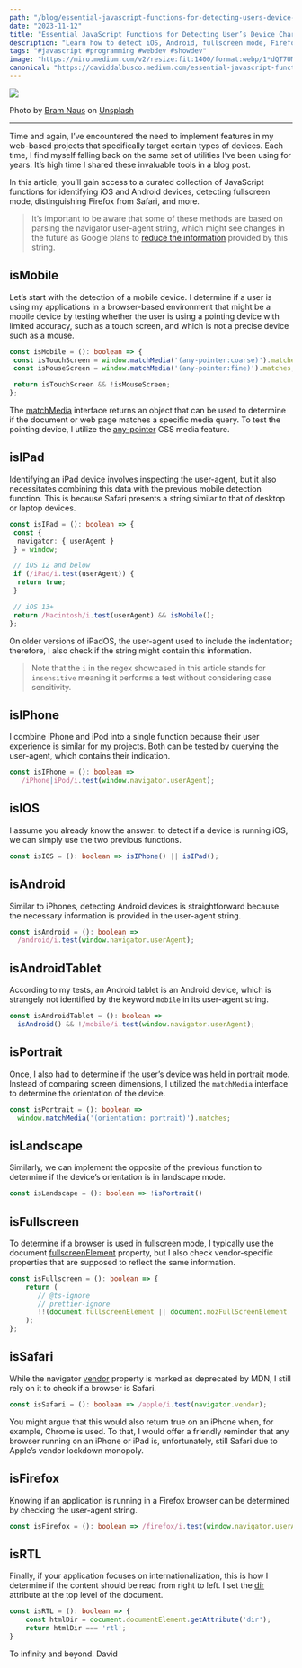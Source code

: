 ```yaml
---
path: "/blog/essential-javascript-functions-for-detecting-users-device-characteristics"
date: "2023-11-12"
title: "Essential JavaScript Functions for Detecting User’s Device Characteristics"
description: "Learn how to detect iOS, Android, fullscreen mode, Firefox, Safari, and more with JavaScript."
tags: "#javascript #programming #webdev #showdev"
image: "https://miro.medium.com/v2/resize:fit:1400/format:webp/1*dQT7UMbmwnLQNoV4Z0Uqzg.jpeg"
canonical: "https://daviddalbusco.medium.com/essential-javascript-functions-for-detecting-users-device-characteristics-763e397514cd"
---
```


![](https://miro.medium.com/v2/resize:fit:1400/format:webp/1*dQT7UMbmwnLQNoV4Z0Uqzg.jpeg)

Photo by [Bram Naus](https://unsplash.com/fr/@bramnaus?utm_content=creditCopyText&utm_medium=referral&utm_source=unsplash) on [Unsplash](https://unsplash.com/fr/photos/macbook-argento-accanto-a-iphone-6-grigio-siderale-e-bicchiere-trasparente-su-ripiano-in-legno-marrone-n8Qb1ZAkK88?utm_content=creditCopyText&utm_medium=referral&utm_source=unsplash)

---


Time and again, I’ve encountered the need to implement features in my web-based projects that specifically target certain types of devices. Each time, I find myself falling back on the same set of utilities I’ve been using for years. It’s high time I shared these invaluable tools in a blog post.

In this article, you’ll gain access to a curated collection of JavaScript functions for identifying iOS and Android devices, detecting fullscreen mode, distinguishing Firefox from Safari, and more.

>  It’s important to be aware that some of these methods are based on parsing the navigator user-agent string, which might see changes in the future as Google plans to [reduce the information](https://developer.chrome.com/blog/user-agent-reduction-deprecation-trial/) provided by this string.

## isMobile

Let’s start with the detection of a mobile device. I determine if a user is using my applications in a browser-based environment that might be a mobile device by testing whether the user is using a pointing device with limited accuracy, such as a touch screen, and which is not a precise device such as a mouse.

```typescript
const isMobile = (): boolean => {
 const isTouchScreen = window.matchMedia('(any-pointer:coarse)').matches;
 const isMouseScreen = window.matchMedia('(any-pointer:fine)').matches;

 return isTouchScreen && !isMouseScreen;
};
```

The [matchMedia](https://developer.mozilla.org/en-US/docs/Web/API/Window/matchMedia) interface returns an object that can be used to determine if the document or web page matches a specific media query. To test the pointing device, I utilize the [any-pointer](https://developer.mozilla.org/en-US/docs/Web/CSS/@media/any-pointer) CSS media feature.

## isIPad

Identifying an iPad device involves inspecting the user-agent, but it also necessitates combining this data with the previous mobile detection function. This is because Safari presents a string similar to that of desktop or laptop devices.

```typescript
const isIPad = (): boolean => {
 const {
  navigator: { userAgent }
 } = window;

 // iOS 12 and below
 if (/iPad/i.test(userAgent)) {
  return true;
 }

 // iOS 13+
 return /Macintosh/i.test(userAgent) && isMobile();
};
```

On older versions of iPadOS, the user-agent used to include the indentation; therefore, I also check if the string might contain this information.

>  Note that the `i` in the regex showcased in this article stands for `insensitive` meaning it performs a test without considering case sensitivity.

## isIPhone

I combine iPhone and iPod into a single function because their user experience is similar for my projects. Both can be tested by querying the user-agent, which contains their indication.

```typescript
const isIPhone = (): boolean => 
   /iPhone|iPod/i.test(window.navigator.userAgent);
```

## isIOS

I assume you already know the answer: to detect if a device is running iOS, we can simply use the two previous functions.

```typescript
const isIOS = (): boolean => isIPhone() || isIPad();
```

## isAndroid

Similar to iPhones, detecting Android devices is straightforward because the necessary information is provided in the user-agent string.

```typescript
const isAndroid = (): boolean => 
  /android/i.test(window.navigator.userAgent);
```

## isAndroidTablet

According to my tests, an Android tablet is an Android device, which is strangely not identified by the keyword `mobile` in its user-agent string.

```typescript
const isAndroidTablet = (): boolean => 
  isAndroid() && !/mobile/i.test(window.navigator.userAgent);
```

## isPortrait

Once, I also had to determine if the user’s device was held in portrait mode. Instead of comparing screen dimensions, I utilized the `matchMedia` interface to determine the orientation of the device.

```typescript
const isPortrait = (): boolean => 
  window.matchMedia('(orientation: portrait)').matches;
```

## isLandscape

Similarly, we can implement the opposite of the previous function to determine if the device’s orientation is in landscape mode.

```typescript
const isLandscape = (): boolean => !isPortrait()
```

## isFullscreen

To determine if a browser is used in fullscreen mode, I typically use the document [fullscreenElement](https://developer.mozilla.org/en-US/docs/Web/API/Document/fullscreenElement) property, but I also check vendor-specific properties that are supposed to reflect the same information.

```typescript
const isFullscreen = (): boolean => {
    return (
       // @ts-ignore
       // prettier-ignore
       !!(document.fullscreenElement || document.mozFullScreenElement || document.webkitFullscreenElement || document.msFullscreenElement)
    );
};
```

## isSafari

While the navigator [vendor](https://developer.mozilla.org/en-US/docs/Web/API/Navigator/vendor) property is marked as deprecated by MDN, I still rely on it to check if a browser is Safari.

```typescript
const isSafari = (): boolean => /apple/i.test(navigator.vendor);
```

You might argue that this would also return true on an iPhone when, for example, Chrome is used. To that, I would offer a friendly reminder that any browser running on an iPhone or iPad is, unfortunately, still Safari due to Apple’s vendor lockdown monopoly.

## isFirefox

Knowing if an application is running in a Firefox browser can be determined by checking the user-agent string.

```typescript
const isFirefox = (): boolean => /firefox/i.test(window.navigator.userAgent);
```

## isRTL

Finally, if your application focuses on internationalization, this is how I determine if the content should be read from right to left. I set the [dir](https://developer.mozilla.org/en-US/docs/Web/API/Document/dir) attribute at the top level of the document.

```typescript
const isRTL = (): boolean => {
    const htmlDir = document.documentElement.getAttribute('dir');
    return htmlDir === 'rtl';
}
```

To infinity and beyond.
David